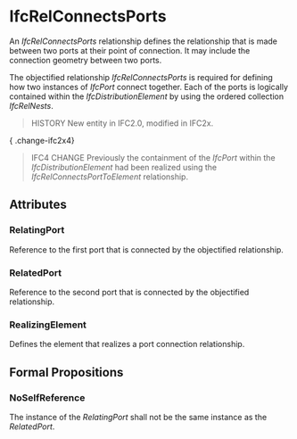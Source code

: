 # IfcRelConnectsPorts

An _IfcRelConnectsPorts_ relationship defines the relationship that is made between two ports at their point of connection. It may include the connection geometry between two ports.

The objectified relationship _IfcRelConnectsPorts_ is required for defining how two instances of _IfcPort_ connect together. Each of the ports is logically contained within the _IfcDistributionElement_ by using the ordered collection _IfcRelNests_.

> HISTORY New entity in IFC2.0, modified in IFC2x.

{ .change-ifc2x4}
> IFC4 CHANGE Previously the containment of the _IfcPort_ within the _IfcDistributionElement_ had been realized using the _IfcRelConnectsPortToElement_ relationship.

## Attributes

### RelatingPort
Reference to the first port that is connected by the objectified relationship.

### RelatedPort
Reference to the second port that is connected by the objectified relationship.

### RealizingElement
Defines the element that realizes a port connection relationship.

## Formal Propositions

### NoSelfReference
The instance of the _RelatingPort_ shall not be the same instance as the _RelatedPort_.
